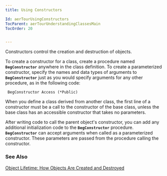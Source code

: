 ```yaml
---
title: Using Constructors

Id: aerTourUsingConstructors
TocParent: aerTourUnderstandingClassesMain
TocOrder: 20


---
```


Constructors control the creation and destruction of objects. 

To create a constructor for a class, create a procedure named **```BegConstructor```** anywhere in the class definition. To create a parameterized constructor, specify the names and data types of arguments to **```BegConstructor```** just as you would specify arguments for any other procedure, as in the following code: 

```
 BegConstructor Access (*Public)
```

When you define a class derived from another class, the first line of a constructor must be a call to the constructor of the base class, unless the base class has an accessible constructor that takes no parameters. 

After writing code to call the parent object's constructor, you can add any additional initialization code to the **```BegConstructor```** procedure. **```BegConstructor```** can accept arguments when called as a parameterized constructor. These parameters are passed from the procedure calling the constructor. 

### See Also
[Object Lifetime: How Objects Are Created and Destroyed](ObjectLifetime.html) 
